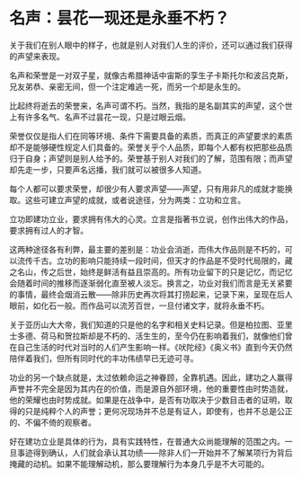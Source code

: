 <link href="../../../../css/style.css" rel="stylesheet" type="text/css" />

# 名声：昙花一现还是永垂不朽？

<div class="p">

关于我们在别人眼中的样子，也就是别人对我们人生的评价，还可以通过我们获得的声望来表现。

名声和荣誉是一对双子星，就像古希腊神话中宙斯的孪生子卡斯托尔和波吕克斯，兄友弟恭、亲密无间，但一个注定难逃一死，而另一个却是永生的。

比起终将逝去的荣誉来，名声可谓不朽。当然，我指的是名副其实的声望，这个世上有许多名气、名声不过昙花一现，只是过眼云烟。

荣誉仅仅是指人们在同等环境、条件下需要具备的素质，而真正的声望要求的素质却不是能够硬性规定人们具备的。荣誉关乎个人品质，即每个人都有权把那些品质归于自身；声望则是别人给予的。荣誉基于别人对我们的了解，范围有限；而声望却先走一步，只要声名远播，我们就可以被很多人知道。

每个人都可以要求荣誉，却很少有人要求声望——声望，只有用非凡的成就才能换取。这些可建立声望的成就，或者说途径，分为两类：立功和立言。

立功即建功立业，要求拥有伟大的心灵。立言是指著书立说，创作出伟大的作品，要求拥有过人的才智。

这两种途径各有利弊，最主要的差别是：功业会消逝，而伟大作品则是不朽的，可以流传千古。立功的影响只能持续一段时间，但天才的作品是不受时代局限的，藏之名山，传之后世，始终是鲜活有益且崇高的。所有功业留下的只是记忆，而记忆会随着时间的推移而逐渐弱化直至被人淡忘。换言之，功业对我们而言是无关紧要的事情，最终会烟消云散——除非历史再次将其打捞起来，记录下来，呈现在后人眼前，如化石一般。而作品可以流芳百世，一旦付诸文字，就将永垂不朽。

关于亚历山大大帝，我们知道的只是他的名字和相关史料记录。但是柏拉图、亚里士多德、荷马和贺拉斯却是不朽的、活生生的，至今仍在影响着我们，就像他们曾在自己生活的时代对当时的人们产生影响一样。《吠陀经》《奥义书》直到今天仍然陪伴着我们，但所有同时代的丰功伟绩早已无迹可寻。

功业的另一个缺点就是，太过依赖命运之神眷顾，全靠机遇。因此，建功之人赢得声誉并不完全是因为其内在的价值，而是源自外部环境，他的重要性由时势造就，他的荣耀也由时势成就。如果是在战争中，是否有功取决于少数目击者的证明，取得的只是纯粹个人的声誉；更何况现场并不总是有证人，即使有，也并不总是公正的、不偏不倚的观察者。

好在建功立业是具体的行为，具有实践特性，在普通大众尚能理解的范围之内。一旦事迹得到确认，人们就会承认其功绩——除非人们一开始并不了解某项行为背后掩藏的动机。如果不能理解动机，那么要理解行为本身几乎是不大可能的。

